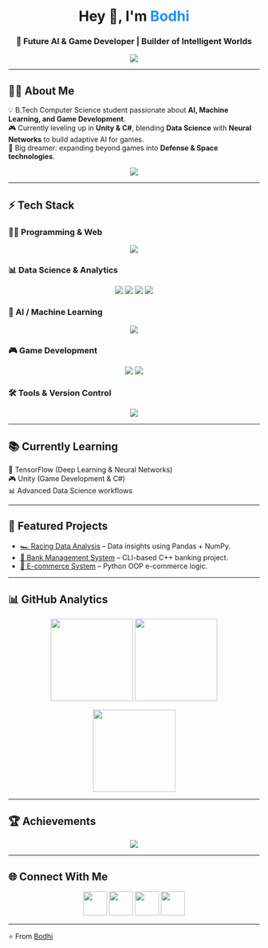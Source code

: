 <!-- Profile Header -->
<h1 align="center">Hey 👋, I'm <span style="color:#1E90FF;">Bodhi</span></h1>
<h3 align="center">🚀 Future AI & Game Developer | Builder of Intelligent Worlds</h3>

<p align="center">
  <img src="https://readme-typing-svg.herokuapp.com?size=22&duration=3000&color=F97316&center=true&vCenter=true&width=600&lines=AI+%7C+Game+Development+%7C+Innovation;Always+Learning+Always+Executing;Building+Tomorrow+Today+⚡" />
</p>

---

## 🧑‍💻 About Me
💡 B.Tech Computer Science student passionate about **AI, Machine Learning, and Game Development**.  
🎮 Currently leveling up in **Unity & C#**, blending **Data Science** with **Neural Networks** to build adaptive AI for games.  
🌌 Big dreamer: expanding beyond games into **Defense & Space technologies**.  

<p align="center">
  <img src="https://img.shields.io/badge/Technology_is_the_most_powerful_weapon-8A2BE2?style=for-the-badge&logoColor=white" />
</p>

---

## ⚡ Tech Stack

### 👨‍💻 Programming & Web
<p align="center">
  <img src="https://skillicons.dev/icons?i=python,cpp,cs,html,css,js" />
</p>

### 📊 Data Science & Analytics
<p align="center">
  <img src="https://img.shields.io/badge/NumPy-013243?style=for-the-badge&logo=numpy&logoColor=white" />
  <img src="https://img.shields.io/badge/Pandas-150458?style=for-the-badge&logo=pandas&logoColor=white" />
  <img src="https://img.shields.io/badge/Matplotlib-11557c?style=for-the-badge&logo=plotly&logoColor=white" />
  <img src="https://img.shields.io/badge/Seaborn-4C78A8?style=for-the-badge&logo=plotly&logoColor=white" />
</p>

### 🤖 AI / Machine Learning
<p align="center">
  <img src="https://skillicons.dev/icons?i=tensorflow" />
</p>

### 🎮 Game Development
<p align="center">
  <img src="https://skillicons.dev/icons?i=unity" />
  <img src="https://skillicons.dev/icons?i=cs" />
</p>

### 🛠 Tools & Version Control
<p align="center">
  <img src="https://skillicons.dev/icons?i=git,github" />
</p>


---

## 📚 Currently Learning
🚀 TensorFlow (Deep Learning & Neural Networks)  
🎮 Unity (Game Development & C#)  
📊 Advanced Data Science workflows  

---

## 🚀 Featured Projects
- [🏎️ Racing Data Analysis](https://github.com/tiwaribodhi/racing-data-analysis) – Data insights using Pandas + NumPy.  
- [🏦 Bank Management System](https://github.com/tiwaribodhi/bank-management) – CLI-based C++ banking project.  
- [🛒 E-commerce System](https://github.com/tiwaribodhi/ecommerce-system) – Python OOP e-commerce logic.  

---

## 📊 GitHub Analytics
<p align="center">
  <img src="https://github-readme-stats-sigma-five.vercel.app/api?username=tiwaribodhi&show_icons=true&theme=tokyonight&hide_border=true" height="165"/>
  <img src="https://github-readme-stats-sigma-five.vercel.app/api/top-langs/?username=tiwaribodhi&layout=compact&theme=tokyonight&hide_border=true" height="165"/>
</p>

<p align="center">
  <img src="https://github-readme-streak-stats-eight.vercel.app?user=tiwaribodhi&theme=tokyonight&hide_border=true" height="165"/>
</p>

---

## 🏆 Achievements
<p align="center">
  <img src="https://github-profile-trophy.vercel.app/?username=tiwaribodhi&theme=onestar&no-frame=true&margin-w=15&row=1&column=6" />
</p>

---

## 🌐 Connect With Me
<p align="center">
  <a href="https://www.linkedin.com/in/bodhisatva-tiwari"><img src="https://skillicons.dev/icons?i=linkedin" width="48"/></a>
  <a href="https://x.com/BodhiTiwari"><img src="https://skillicons.dev/icons?i=twitter" width="48"/></a>
  <a href="mailto:bodhisatvatiwari@gmail.com"><img src="https://skillicons.dev/icons?i=gmail" width="48"/></a>
  <a href="https://instagram.com/tiwari_bodhi"><img src="https://skillicons.dev/icons?i=instagram" width="48"/></a>
</p>

---

⭐ From [Bodhi](https://github.com/tiwaribodhi)
